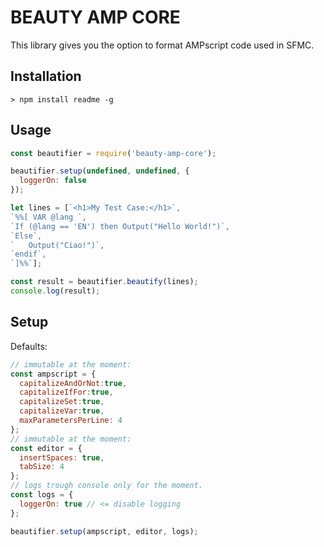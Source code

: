 # BEAUTY AMP CORE

This library gives you the option to format AMPscript code used in SFMC.

## Installation

```
> npm install readme -g
```

## Usage

``` javascript
const beautifier = require('beauty-amp-core');

beautifier.setup(undefined, undefined, {
  loggerOn: false
});

let lines = [`<h1>My Test Case:</h1>`,
`%%[ VAR @lang `,
`If (@lang == 'EN') then Output("Hello World!")`,
`Else`,
`	Output("Ciao!")`,
`endif`,
`]%%`];

const result = beautifier.beautify(lines);
console.log(result);
```

## Setup

Defaults:
``` javascript
// immutable at the moment:
const ampscript = {
  capitalizeAndOrNot:true,
  capitalizeIfFor:true,
  capitalizeSet:true,
  capitalizeVar:true,
  maxParametersPerLine: 4
};
// immutable at the moment:
const editor = {
  insertSpaces: true,
  tabSize: 4
};
// logs trough console only for the moment.
const logs = {
  loggerOn: true // <= disable logging
};

beautifier.setup(ampscript, editor, logs);
```